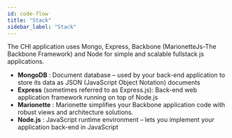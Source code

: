 ```yaml
---
id: code-flow
title: "Stack"
sidebar_label: "Stack"
---
```


The CHI application uses Mongo, Express, Backbone (MarionetteJs-The Backbone Framework) and Node for simple and scalable fullstack js applications.

- **MongoDB** : Document database – used by your back-end application to store its data as JSON (JavaScript Object Notation) documents
- **Express** (sometimes referred to as Express.js): Back-end web application framework running on top of Node.js
- **Marionette** : Marionette simplifies your Backbone application code with robust views and architecture solutions.
- **Node.js** : JavaScript runtime environment – lets you implement your application back-end in JavaScript
